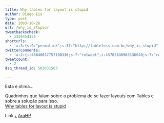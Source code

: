 ```yaml
---
title: Why tables for layout is stupid
author: Diego Eis
type: post
date: 2003-10-28
url: /why_is_stupid/
tweetbackscheck:
  - 1356454355
shorturls:
  - 'a:3:{s:9:"permalink";s:37:"http://tableless.com.br/why_is_stupid";s:7:"tinyurl";s:26:"http://tinyurl.com/42yg5vz";s:4:"isgd";s:19:"http://is.gd/5dJtMI";}'
twittercomments:
  - 'a:2:{i:45840037757198336;s:7:"retweet";i:45705630983536640;s:7:"retweet";}'
tweetcount:
  - 2
dsq_thread_id: 503031563

---
```

Esta é ótima&#8230;
              
Quadrinhos que falam sobre o problema de se fazer layouts com Tables e sobre a solução para isso.  
[Why tables for layout is stupid][1]
              
Link ¿ [ArqHP][2]

 [1]: http://www.hotdesign.com/seybold/index.html "Why tables for layout is stupid"
 [2]: http://www.topica.com/lists/arqhp